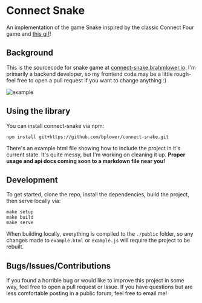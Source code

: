 # Connect Snake

An implementation of the game Snake inspired by the classic Connect Four game and [this gif](https://imgur.com/gallery/GBrEM)!

## Background

This is the sourcecode for snake game at [connect-snake.brahmlower.io](http://connect-snake.brahmlower.io). I'm primarily a backend developer, so my frontend code may be a little rough- feel free to open a pull request if you want to change anything :)

![example](https://i.imgur.com/qMxSQ5G.gif)

## Using the library

You can install connect-snake via npm:

```
npm install git+https://github.com/bplower/connect-snake.git
```

There's an example html file showing how to include the project in it's current state. It's quite messy, but I'm working on cleaning it up. **Proper usage and api docs coming soon to a markdown file near you!**

## Development

To get started, clone the repo, install the dependencies, build the project, then serve locally via:

```
make setup
make build
make serve
```

When building locally, everything is compiled to the `./public` folder, so any changes made to `example.html` or `example.js` will require the project to be rebuilt.

## Bugs/Issues/Contributions

If you found a horrible bug or would like to improve this project in some way, feel free to open a pull request or Issue. If you have questions but are less comfortable posting in a public forum, feel free to email me!
